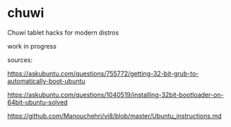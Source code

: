# chuwi
Chuwi tablet hacks for modern distros


work in progress

sources:

https://askubuntu.com/questions/755772/getting-32-bit-grub-to-automatically-boot-ubuntu

https://askubuntu.com/questions/1040519/installing-32bit-bootloader-on-64bit-ubuntu-solved

https://github.com/Manouchehri/vi8/blob/master/Ubuntu_instructions.md

